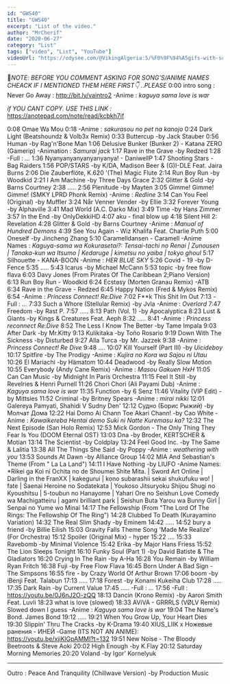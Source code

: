 ```yaml
---
id: "GWS40"
title: "GWS40"
excerpt: "List of the video."
author: "MrCherif"
date: "2020-06-27"
category: "List"
tags: ["video", "List", "YouTube"]
videoUrl: "https://odysee.com/@VikingAlgeria:5/%F0%9F%94%A5gifs-with-sound-coub-mix-!-40-%E2%9A%A1%EF%B8%8F:7"
---
```

📌*NOTE*:
*BEFORE YOU COMMENT ASKING FOR SONG'S/ANIME NAMES CHEACK IF I MENTIONED THEM HERE FIRST👇 ..PLEASE*
0:00 intro song : Never Go Away :
http://bit.ly/vaintro2
-Anime : *kaguya sama love is war*

*if YOU CANT COPY. USE THIS LINK :*
https://anotepad.com/note/read/kcbkh7if

0:08 Omae Wa Mou
0:18
-Anime : *sakurasou no pet na kanojo*
0:24 Dark Light (Beatshoundz & Volb3x Remix)
0:33 Buttercup -by Jack Stauber
0:56 Human -by Rag'n'Bone Man
1:06 Delusive Bunker (Bunker 2) - Katana ZERO (Gamerip)
-Animation : *Samurai jack*
1:17 Rave in the Grave -by Redzed
1:28 
-Full : *...*
1:36 Nyanyanyanyanyanyanya! - DaniwellP
1:47 Shooting Stars - Bag Raiders
1:56 POP/STARS -by K/DA, Madison Beer & (G)I-DLE Feat. Jaira Burns
2:06 Die Zauberflöte, K.620 '(The) Magic Flute
2:14 Run Boy Run -by Woodkid
2:21 I Am Machine -by Three Days Grace
2:32 Glitter & Gold -by Barns Courtney
2:38 .....
2:56 Plenitude -by Mayten
3:05 Gimme! Gimme! Gimme! (SMKY LPRD Phonk Remix)
-Anime : *Redline*
3:14 Can You Feel (Original) -by Muffler
3:24 Når Venner Vender -by Ellie
3:32 Forever Young -by Alphaville
3:41 Mad World (A.C. Darko Mix)
3:49 Time -by Hans Zimmer
3:57 In the End -by OnlyDekkiHD
4:07 aku - final blow up
4:18 Silent Hill 2: Revelation
4:28 Glitter & Gold -by Barns Courtney
-Anime : *Manual of Hundred Demons*
4:39 See You Again - Wiz Khalifa Feat. Charlie Puth
5:00 Oneself -by Jincheng Zhang
5:10 Caramelldansen - Caramell
-Anime Names : *Kaguya-sama wa Kokurasetai?: Tensai-tachi no Renai | Zunousen | Tanaka-kun wa Itsumo | Kedaruge | kimetsu no yaiba | tokyo ghoul*
5:17 Silhouette - KANA-BOON
-Anime  : *HER BLUE SKY*
5:26 Covid - 19 -by D-Fence
5:35 .....
5:43 Icarus -by Michael McCann
5:53 topic -by free flow flava
6:03 Davy Jones (From Pirates Of The Caribbean 2;Piano Version)
6:13 Run Boy Run - Woodkid
6:24 Ecstasy (Morten Granau Remix) -ATB
6:34 Rave in the Grave - Redzed
6:45 Happy Nation (Fred & Mykos Remix)
6:54 
-Anime : *Princess Connect! Re:Dive*
7:02 F**k This Shit Im Out
7:13 
-Full : *...*
7:33 Such a Whore (Stellular Remix) -by Jvla
-Anime : *Overlord*
7:47 Freedom -by Rast P.
7:57 .....
8:13 Path (Vol. 1) -by Apocalyptica
8:23 Lust & Giants -by Kings & Creatures Feat. Aeph
8:32 .....
8:41 
-Anime : *Princess reconnect Re:Dive*
8:52 The Less I Know The Better -by Tame Impala
9:03 After Dark -by Mr.Kitty
9:13 Kulikitaka -by Toño Rosario
9:19 Down With The Sickness -by Disturbed
9:27 Alla Turca -by Mr. Jazzek
9:38 
-Anime : *Princess Connect! Re Dive*
9:48 ....
10:07 Kill Yourself (Part III) -by $Uicideboy$
10:17 Spitfire -by The Prodigy
-Anime : *Kujira no Kora wa Sajou ni Utau*
10:26 El Mariachi -by Hämatom
10:44 Deadwood -by Really Slow Motion
10:55 Everybody (Andy Cane Remix)
-Anime : *Masou Gakuen HxH*
11:05 Can Can Music -by Midnight In Paris Orchestra
11:15 Feel It Still -by Revelries & Henri Purnell
11:26 Chori Chori (Ali Payami Dub)
-Anime : *Kaguya sama love is war*
11:35 Function -by 6 Senz
11:46 Vitality (VIP Edit) -by Mittsies
11:52 Criminal -by Britney Spears
-Anime : *mirai nikki*
12:01 Galereya Pamyati, Shahidi V Sudny Den'
12:12 Судно (Борис Рыжий) -by Молчат Дома
12:22 Hai Domo Ai Chann Toe Akari Chann! -by Cao White
-Anime : *Kawaikereba Hentai demo Suki ni Natte Kuremasu ka?*
12:32 The Next Episode (San Holo Remix)
12:53 Mick Gordon - The Only Thing They Fear Is You (DOOM Eternal OST)
13:03 Dna -by Broder, KERTSCHER & Motian
13:14 The Scientist -by Coldplay
13:24 Feel Good Inc. -by The Same & Lalitia
13:38 All The Things She Said -by Poppy
-Anime : *weathering with you*
13:53 Sounds At Dawn -by Alliance Group
14:02 MIA And Sebastian's Theme (From " La La Land")
14:11 I Have Nothing -by LIUFO
-Anime Names: *Rikei ga Koi ni Ochita no de Shoumei Shite Mita. | Sword Art Online | Darling in the FranXX | kakegurui | kono subarashii sekai shukufuku wo! | fate | Saenai Heroine no Sodatekata | Youkoso Jitsuryoku Shijou Shugi no Kyoushitsu | 5-toubun no Hanayome | Yahari Ore no Seishun Love Comedy wa Machigatteiru | agami brilliant park | Seishun Buta Yarou wa Bunny Girl | Senpai no Yume wo Minai
14:17 The Fellowship (From "The Lord Of The Rings: The Fellowship Of The Ring")
14:28 Clubbed To Death (Kurayamino Variation)
14:32 The Real Slim Shady -by Eminem
14:42 .....
14:52 bury a friend -by Billie Eilish
15:03 Gravity Falls Theme Song 'Made Me Realize' (For Orchestra)
15:12 Spoiler (Original Mix) - hyper
15:22 ....
15:33 Ravebomb -by Minimal Violence
15:42 Erika -by Major Hans Friess
15:52 The Lion Sleeps Tonight
16:10 Funky Soul (Part 1) -by David Batiste & The Gladiators
16:20 Crying In The Rain -by A-Ha
16:28 You Remain -by William Ryan Fritch
16:38 Fuji -by Free Flow Flava
16:45 Born Under A Bad Sign - The Simpsons
16:55 fire - by Crazy World Of Arthur Brown
17:06 boom -by iBenji Feat. Talabun
17:13 .....
17:18 Forest -by Konami Kukeiha Club
17:28 .....
17:35 Dark Rain -by Current Value
17:45 .....
-Full : *...*
17:56 
-Full : https://youtu.be/0J6nJ2O-zQQ
18:13 Dancin (Krono Remix) -by Aaron Smith Feat. Luvli
18:23 what is love (slowed)
18:33 AViVA - GRRRLS (VØLV Remix) Slowed down I guess
-Anime : *Kaguya sama love is war*
19:04 The Name's Bond. James Bond
19:12 .....
19:21 When You Grow Up, Your Heart Dies
19:30 Slippin' Thru The Cracks -by K-Drama
19:40 XIUS_LIIK x Ножевые ранения - ИНЕЙ
-Game (ITS NOT AN ANIME): https://youtu.be/xjiKlGpAMMI?t=132
19:51 New Noise - The Bloody Beetroots & Steve Aoki
20:02 High Enough -by K.Flay
20:12 Saturday Morning Memories
20:20 Voland -by Igor' Kornelyuk

----
Outro : Peace And Tranquility (Chillwave Version) -by Production Music
